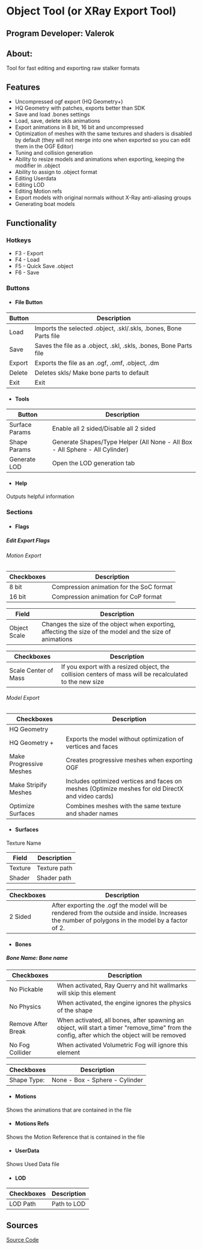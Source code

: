 # Object Tool (or XRay Export Tool)
## Program Developer: Valerok

## About:

Tool for fast editing and exporting raw stalker formats

## Features

- Uncompressed ogf export (HQ Geometry+)
- HQ Geometry with patches, exports better than SDK
- Save and load .bones settings
- Load, save, delete skls animations
- Export animations in 8 bit, 16 bit and uncompressed
- Optimization of meshes with the same textures and shaders is disabled by default (they will not merge into one when exported so you can edit them in the OGF Editor)
- Tuning and collision generation
- Ability to resize models and animations when exporting, keeping the modifier in .object
- Ability to assign to .object format
- Editing Userdata
- Editing LOD
- Editing Motion refs
- Export models with original normals without X-Ray anti-aliasing groups
- Generating boat models

## Functionality

### Hotkeys

- F3 - Export
- F4 - Load
- F5 - Quick Save .object
- F6 - Save

### Buttons

- #### File Button

| Button | Description |
---|---|
| Load | Imports the selected .object, .skl/.skls, .bones, Bone Parts file |
| Save | Saves the file as a .object, .skl, .skls, .bones, Bone Parts file |
| Export | Exports the file as an .ogf, .omf, .object, .dm |
| Delete | Deletes skls/ Make bone parts to default |
| Exit | Exit | Exit program

- #### Tools

| Button | Description |
---|---|
| Surface Params | Enable all 2 sided/Disable all 2 sided |
| Shape Params | Generate Shapes/Type Helper (All None - All Box - All Sphere - All Cylinder) |
| Generate LOD | Open the LOD generation tab |

- #### Help

Outputs helpful information

### Sections

- #### Flags

##### Edit Export Flags

###### Motion Export

| Checkboxes | Description |
---|---|
| 8 bit | Compression animation for the SoC format |
| 16 bit | Compression animation for CoP format |

| Field | Description |
---|---|
| Object Scale | Changes the size of the object when exporting, affecting the size of the model and the size of animations |

| Checkboxes | Description |
---|---|
| Scale Center of Mass | If you export with a resized object, the collision centers of mass will be recalculated to the new size |

###### Model Export

| Checkboxes | Description |
---|---|
| HQ Geometry |  |
| HQ Geometry + | Exports the model without optimization of vertices and faces |
| Make Progressive Meshes | Creates progressive meshes when exporting OGF |
| Make Stripify Meshes | Includes optimized vertices and faces on meshes (Optimize meshes for old DirectX and video cards) |
| Optimize Surfaces | Combines meshes with the same texture and shader names |

- #### Surfaces

Texture Name

| Field | Description |
---|---|
| Texture | Texture path |
| Shader | Shader path |

| Checkboxes | Description |
---|---|
| 2 Sided | After exporting the .ogf the model will be rendered from the outside and inside. Increases the number of polygons in the model by a factor of 2. |

- #### Bones

##### Bone Name: Bone name

| Checkboxes | Description |
---|---|
| No Pickable | When activated, Ray Querry and hit wallmarks will skip this element |
| No Physics | When activated, the engine ignores the physics of the shape |
| Remove After Break | When activated, all bones, after spawning an object, will start a timer "remove_time" from the config, after which the object will be removed |
| No Fog Collider | When activated Volumetric Fog will ignore this element |

| Checkboxes | Description |
---|---|
| Shape Type: | None - Box - Sphere - Cylinder |

- #### Motions

Shows the animations that are contained in the file

- #### Motions Refs

Shows the Motion Reference that is contained in the file

- #### UserData

Shows Used Data file

- #### LOD

| Checkboxes | Description |
---|---|
| LOD Path | Path to LOD |

## Sources

[Source Code](https://github.com/VaIeroK/XrayExportTool)